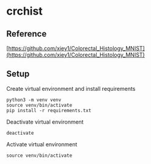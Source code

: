 # crchist

## Reference 

[https://github.com/xiey1/Colorectal_Histology_MNIST](https://github.com/xiey1/Colorectal_Histology_MNIST)

## Setup

Create virtual environment and install requirements
```
python3 -m venv venv
source venv/bin/activate
pip install -r requirements.txt
```

Deactivate virtual environment
```
deactivate
```

Activate virtual environment
```
source venv/bin/activate
```


